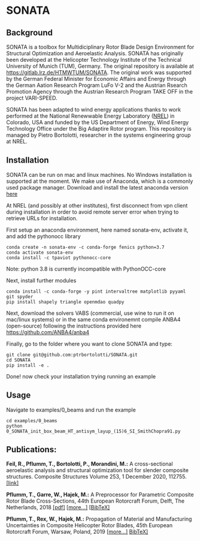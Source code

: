 # SONATA

## Background
SONATA is a toolbox for Multidiciplinary Rotor Blade Design Environment for Structural Optimization and Aeroelastic Analysis. SONATA has originally been developed at the Helicopter Technology Institute of the Technical University of Munich (TUM), Germany. The original repository is available at https://gitlab.lrz.de/HTMWTUM/SONATA. The original work was supported by the German Federal Minister for Economic Affairs and Energy through the German Aation Research Program LuFo V-2 and the Austrian Rsearch Promotion Agency through the Austrian Research Program TAKE OFF in the project VARI-SPEED.

SONATA has been adapted to wind energy applications thanks to work performed at the National Renewwable Energy Laboratory ([NREL](https://www.nrel.gov)) in Colorado, USA and funded by the US Department of Energy, Wind Energy Technology Office under the Big Adaptire Rotor program. This repository is managed by Pietro Bortolotti, researcher in the systems engineering group at NREL.


## Installation
SONATA can be run on mac and linux machines. No Windows installation is supported at the moment. We make use of Anaconda, which is a commonly used package manager. Download and install the latest anaconda version [here](https://docs.anaconda.com/anaconda/install/)

At NREL (and possibly at other institutes), first disconnect from vpn client during installation in order to avoid remote server error when trying to retrieve URLs for installation.

First setup an anaconda environment, here named sonata-env, activate it, and add the pythonocc library

```
conda create -n sonata-env -c conda-forge fenics python=3.7
conda activate sonata-env
conda install -c tpaviot pythonocc-core
```

Note: python 3.8 is currently incompatible with PythonOCC-core

Next, install further modules
```
conda install -c conda-forge -y pint intervaltree matplotlib pyyaml git spyder
pip install shapely triangle openmdao quadpy
```

Next, download the solvers VABS (commercial, use wine to run it on mac/linux systems) or in the same conda environemnt compile ANBA4 (open-source) following the instructions provided here https://github.com/ANBA4/anba4


Finally, go to the folder where you want to clone SONATA and type:

```
git clone git@github.com:ptrbortolotti/SONATA.git
cd SONATA
pip install -e .
```

Done! now check your installation trying running an example

## Usage

Navigate to examples/0_beams and run the example

```
cd examples/0_beams
python 0_SONATA_init_box_beam_HT_antisym_layup_(15)6_SI_SmithChopra91.py
```


## Publications:

**Feil, R., Pflumm, T., Bortolotti, P., Morandini, M.:** A cross-sectional aeroelastic analysis and structural optimization tool for slender composite structures. Composite Structures Volume 253, 1 December 2020, 112755.[[link]](https://www.sciencedirect.com/science/article/pii/S0263822320326817)

**Pflumm, T., Garre, W., Hajek, M.:** A Preprocessor for Parametric Composite Rotor Blade Cross-Sections, 44th European Rotorcraft Forum, Delft, The Netherlands, 2018  [[pdf]](docs/Pflumm,%20T.%20-%20A%20Preprocessor%20for%20Parametric%20Composite%20Rotor%20Blade%20Cross-Sections%20(2018,%20ERF).pdf) [[more…\]](https://mediatum.ub.tum.de/604993?query=Pflumm&show_id=1455385) [[BibTeX\]](https://mediatum.ub.tum.de/export/1455385/bibtex)

**Pflumm, T., Rex, W., Hajek, M.:** Propagation of Material and Manufacturing Uncertainties in Composite Helicopter Rotor Blades, 45th European Rotorcraft Forum, Warsaw, Poland, 2019 [[more…\]](https://mediatum.ub.tum.de/1520025) [BibTeX\]](https://mediatum.ub.tum.de/export/1520025/bibtex)